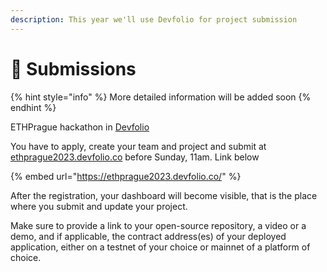 ```yaml
---
description: This year we'll use Devfolio for project submission
---
```


# 📩 Submissions

{% hint style="info" %}
More detailed information will be added soon
{% endhint %}

ETHPrague hackathon in [Devfolio](https://ethprague2023.devfolio.co/)&#x20;

You have to apply, create your team and project and submit at [ethprague2023.devfolio.co](https://ethprague2023.devfolio.co) before Sunday, 11am. Link below

{% embed url="https://ethprague2023.devfolio.co/" %}

After the registration, your dashboard will become visible, that is the place where you submit and update your project.&#x20;

Make sure to provide a link to your open-source repository, a video or a demo, and if applicable, the contract address(es) of your deployed application, either on a testnet of your choice or mainnet of a platform of choice.&#x20;

